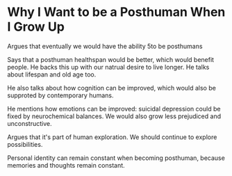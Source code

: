 # Why I Want to be a Posthuman When I Grow Up


Argues that eventually we would have the ability 5to be posthumans

Says that a posthuman healthspan would be better, which would benefit people. He backs this up with our natrual desire to live longer. He talks about lifespan and old age too.

He also talks about how cognition can be improved, which would also be supproted by contemporary humans.

He mentions how emotions can be improved: suicidal depression could be fixed by neurochemical balances.  We would also grow less prejudiced and unconstructive.

Argues that it's part of human exploration. We should continue to explore possibilities.

Personal identity can remain constant when becoming posthuman, because memories and thoughts remain constant.


